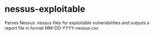 # nessus-exploitable
Parses Nessus .nessus files for exploitable vulnerabilities and outputs a report file in format MM-DD-YYYY-nessus.csv
